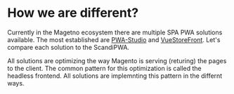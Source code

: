 # How we are different? 

<!-- 
- existing solutions 
- differences between existing solutions
- our solution limitations
- why you should choose ScandiPWA 
- 
 -->

 Currently in the Magetno ecosystem there are multiple SPA PWA solutions available. The most established are [PWA-Studio](https://magento.github.io/pwa-studio/) and [VueStoreFront](https://www.vuestorefront.io/). Let's compare each solution to the ScandiPWA.

 All solutions are optimizing the way Magento is serving (returing) the pages to the client. The common pattern for this optimization is called the headless frontend. All solutions are implemnting this pattern in the differnt ways.

